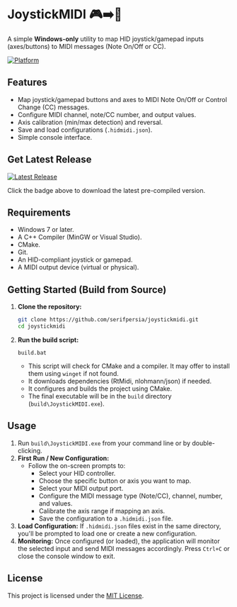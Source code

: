 # JoystickMIDI 🎮➡️🎹

A simple **Windows-only** utility to map HID joystick/gamepad inputs (axes/buttons) to MIDI messages (Note On/Off or CC).

[![Platform](https://img.shields.io/badge/Platform-Windows-0078D6?style=flat-square&logo=windows)](https://www.microsoft.com/windows)

## Features

*   Map joystick/gamepad buttons and axes to MIDI Note On/Off or Control Change (CC) messages.
*   Configure MIDI channel, note/CC number, and output values.
*   Axis calibration (min/max detection) and reversal.
*   Save and load configurations (`.hidmidi.json`).
*   Simple console interface.


## Get Latest Release

[![Latest Release](https://img.shields.io/github/v/release/serifpersia/joystickmidi?label=latest%20release&style=flat-square&logo=github)](https://github.com/serifpersia/joystickmidi/releases/latest)

Click the badge above to download the latest pre-compiled version.

## Requirements

*   Windows 7 or later.
*   A C++ Compiler (MinGW or Visual Studio).
*   CMake.
*   Git.
*   An HID-compliant joystick or gamepad.
*   A MIDI output device (virtual or physical).

## Getting Started (Build from Source)

1.  **Clone the repository:**
    ```bash
    git clone https://github.com/serifpersia/joystickmidi.git
    cd joystickmidi
    ```
2.  **Run the build script:**
    ```batch
    build.bat
    ```
    *   This script will check for CMake and a compiler. It may offer to install them using `winget` if not found.
    *   It downloads dependencies (RtMidi, nlohmann/json) if needed.
    *   It configures and builds the project using CMake.
    *   The final executable will be in the `build` directory (`build\JoystickMIDI.exe`).

## Usage

1.  Run `build\JoystickMIDI.exe` from your command line or by double-clicking.
2.  **First Run / New Configuration:**
    *   Follow the on-screen prompts to:
        *   Select your HID controller.
        *   Choose the specific button or axis you want to map.
        *   Select your MIDI output port.
        *   Configure the MIDI message type (Note/CC), channel, number, and values.
        *   Calibrate the axis range if mapping an axis.
        *   Save the configuration to a `.hidmidi.json` file.
3.  **Load Configuration:** If `.hidmidi.json` files exist in the same directory, you'll be prompted to load one or create a new configuration.
4.  **Monitoring:** Once configured (or loaded), the application will monitor the selected input and send MIDI messages accordingly. Press `Ctrl+C` or close the console window to exit.

## License

This project is licensed under the [MIT License](LICENSE).
